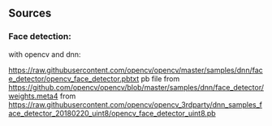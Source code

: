 
## Sources


### Face detection:
with opencv and dnn:

https://raw.githubusercontent.com/opencv/opencv/master/samples/dnn/face_detector/opencv_face_detector.pbtxt
pb file from https://github.com/opencv/opencv/blob/master/samples/dnn/face_detector/weights.meta4
from https://raw.githubusercontent.com/opencv/opencv_3rdparty/dnn_samples_face_detector_20180220_uint8/opencv_face_detector_uint8.pb

